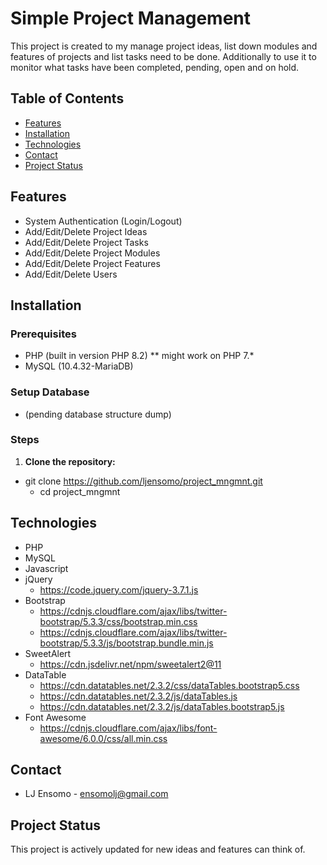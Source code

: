 # Simple Project Management

This project is created to my manage project ideas, list down modules and features of projects and list tasks need to be done. Additionally to use it to monitor what tasks have been completed, pending, open and on hold.

## Table of Contents
- [Features](#features)
- [Installation](#installation)
- [Technologies](#technologies)
- [Contact](#contact)
- [Project Status](#project-status)

## Features
- System Authentication (Login/Logout)
- Add/Edit/Delete Project Ideas
- Add/Edit/Delete Project Tasks
- Add/Edit/Delete Project Modules
- Add/Edit/Delete Project Features
- Add/Edit/Delete Users

## Installation
### Prerequisites
- PHP (built in version PHP 8.2) ** might work on PHP 7.*
- MySQL (10.4.32-MariaDB)

### Setup Database
- (pending database structure dump)

### Steps
1. **Clone the repository:**
- git clone https://github.com/ljensomo/project_mngmnt.git
  - cd project_mngmnt

## Technologies
- PHP
- MySQL
- Javascript
- jQuery
  - https://code.jquery.com/jquery-3.7.1.js
- Bootstrap
  - https://cdnjs.cloudflare.com/ajax/libs/twitter-bootstrap/5.3.3/css/bootstrap.min.css
  - https://cdnjs.cloudflare.com/ajax/libs/twitter-bootstrap/5.3.3/js/bootstrap.bundle.min.js
- SweetAlert
  - https://cdn.jsdelivr.net/npm/sweetalert2@11
- DataTable
  - https://cdn.datatables.net/2.3.2/css/dataTables.bootstrap5.css
  - https://cdn.datatables.net/2.3.2/js/dataTables.js
  - https://cdn.datatables.net/2.3.2/js/dataTables.bootstrap5.js
- Font Awesome
  - https://cdnjs.cloudflare.com/ajax/libs/font-awesome/6.0.0/css/all.min.css

## Contact
- LJ Ensomo - [ensomolj@gmail.com](mailto:ensomolj@gmail.com)

## Project Status
This project is actively updated for new ideas and features can think of.
